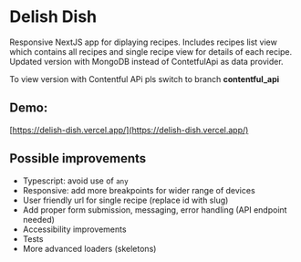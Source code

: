 # Delish Dish
Responsive NextJS app for diplaying recipes. Includes recipes list view which contains all recipes and single recipe view for details of each recipe.
Updated version with MongoDB instead of ContetfulApi as data provider.

To view version with Contentful APi pls switch to branch **contentful_api**

## Demo: 
[https://delish-dish.vercel.app/](https://delish-dish.vercel.app/)

## Possible improvements
- Typescript: avoid use of `any`
- Responsive: add more breakpoints for wider range of devices
- User friendly url for single recipe (replace id with slug)
- Add proper form submission, messaging, error handling (API endpoint needed)
- Accessibility improvements
- Tests
- More advanced loaders (skeletons)
